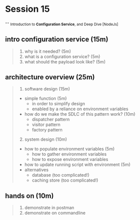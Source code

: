 # Session 15 
--
<sub>Introduction to **Configuration Service**, and Deep Dive [NodeJs]</sub>

## **intro configuration service** (15m)
> 1. why is it needed? (5m)
> 1. what is a configuration service? (5m)
> 1. what should the payload look like? (5m)

## **architecture overview** (25m)
> 1. software design (15m)
>   - simple function (5m)
>     - in order to simplify design
>     - enabled by a reliance on environment variables
>   - how do we make the SDLC of this pattern work? (10m)
>     - dispatcher pattern
>     - visitor pattern
>     - factory pattern
> 2. system design (10m)
>   - how to populate environment variables (5m)
>     - how to gather environment variables
>     - how to expose environment variables
>   - how to update running script with environment (5m)
>   - alternatives
>     - database (too complicated!)
>     - caching store (too complicated!)
## **hands on** (10m)
> 1. demonstrate in postman
> 1. demonstrate on commandline
